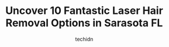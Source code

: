 ---
layout: ampstory
image: https://i0.wp.com/www.depkes.org/wp-content/uploads/2023/06/laser-hair-removal-0-in-sarasota-fl-1685794150.jpeg?resize=640,853
author: techidn
featured: false
description: Discover the impressive array of Laser Hair Removal options in Sarasota FL, where you can find 10 of the largest Laser Hair Removal establishments in the area. From renowned classics to hidd
title: Uncover 10 Fantastic Laser Hair Removal Options in Sarasota FL
cover:
   title: Uncover 10 Fantastic Laser Hair Removal Options in Sarasota FL
   subtitle: Rickpate
   background: https://www.depkes.org/wp-content/uploads/2023/06/laser-hair-removal-0-in-sarasota-fl-1685794150.jpeg

pages: 
 - layout: thirds
   top: <h1>#1 European Wax Center</h1>
   bottom: "<p>Great experience! I had to make a super last minute appointment and got Melissa. She did a fantastic job with my Brazilian and made extra triple sure she got everything. </p>"
   background: https://www.depkes.org/wp-content/uploads/2023/06/laser-hair-removal-1-in-sarasota-fl-1685794151.jpeg
   backgroundblur: true
 - layout: thirds
   top: <h1>#2 Ideal Image Sarasota</h1>
   bottom: "<p>Jessica was AMAZING! Great personality, easy to talk to, really cared about my preferences and was informative to boot! Cannot rave about this woman enough, shes the b</p>"
   background: https://www.depkes.org/wp-content/uploads/2023/06/laser-hair-removal-2-in-sarasota-fl-1685794151.jpeg
   cta:
      link: https://www.depkes.org/blog/uncover-10-fantastic-laser-hair-removal-options-in-sarasota-fl/
      text: Uncover 10 Fantastic Laser Hair Removal Options in Sarasota FL
 - layout: thirds
   top: <h1>#3 Sarasota Plastic Surgery Center</h1>
   bottom: "<p>2255 S Tamiami Trail, Sarasota, FL 34239, United States</p>"
   background: https://www.depkes.org/wp-content/uploads/2023/06/laser-hair-removal-3-in-sarasota-fl-1685794152.jpeg
   cta:
      link: https://www.depkes.org/blog/uncover-10-fantastic-laser-hair-removal-options-in-sarasota-fl/
      text: Uncover 10 Fantastic Laser Hair Removal Options in Sarasota FL
 - layout: thirds
   top: <h1>#4 Rita Medical Elite</h1>
   bottom: "<p>3847 S School Ave, Sarasota, FL 34239, United States</p>"
   background: https://images.unsplash.com/photo-1518640467707-6811f4a6ab73?ixlib=rb-4.0.3&ixid=MnwxMjA3fDB8MHxwaG90by1wYWdlfHx8fGVufDB8fHx8&auto=format&fit=crop&w=640&h=853&q=80
   cta:
      link: https://www.depkes.org/blog/uncover-10-fantastic-laser-hair-removal-options-in-sarasota-fl/
      text: Uncover 10 Fantastic Laser Hair Removal Options in Sarasota FL
 - layout: thirds
   top: <h1>#5 The Aesthetic Center</h1>
   bottom: "<p>2650 Bahia Vista St STE 208, Sarasota, FL 34239, United States</p>"
   background: https://images.unsplash.com/photo-1618005182384-a83a8bd57fbe?ixlib=rb-4.0.3&ixid=MnwxMjA3fDB8MHxwaG90by1wYWdlfHx8fGVufDB8fHx8&auto=format&fit=crop&w=640&h=853&q=80
   cta:
      link: https://www.depkes.org/blog/uncover-10-fantastic-laser-hair-removal-options-in-sarasota-fl/
      text: Uncover 10 Fantastic Laser Hair Removal Options in Sarasota FL
 - layout: thirds
   top: <h1>#6 Elite Medical Spa of Sarasota</h1>
   bottom: "<p>5802 Bee Ridge Rd #103, Sarasota, FL 34233, United States</p>"
   background: https://images.unsplash.com/photo-1515405295579-ba7b45403062?ixlib=rb-4.0.3&ixid=MnwxMjA3fDB8MHxwaG90by1wYWdlfHx8fGVufDB8fHx8&auto=format&fit=crop&w=640&h=853&q=80
   cta:
      link: https://www.depkes.org/blog/uncover-10-fantastic-laser-hair-removal-options-in-sarasota-fl/
      text: Uncover 10 Fantastic Laser Hair Removal Options in Sarasota FL
 - layout: thirds
   top: <h1>#7 Sarasota Laser Lipo</h1>
   bottom: "<p>3400 S Tamiami Trail Ste 300, Sarasota, FL 34239, United States</p>"
   background: https://images.unsplash.com/photo-1561679660-d00ee1e0dc8e?ixlib=rb-4.0.3&ixid=MnwxMjA3fDB8MHxwaG90by1wYWdlfHx8fGVufDB8fHx8&auto=format&fit=crop&w=640&h=853&q=80
   cta:
      link: https://www.depkes.org/blog/uncover-10-fantastic-laser-hair-removal-options-in-sarasota-fl/
      text: Uncover 10 Fantastic Laser Hair Removal Options in Sarasota FL
 - layout: thirds
   middle: Continue reading...
   background: https://images.unsplash.com/photo-1496096265110-f83ad7f96608?ixlib=rb-4.0.3&ixid=MnwxMjA3fDB8MHxwaG90by1wYWdlfHx8fGVufDB8fHx8&auto=format&fit=crop&w=640&h=853&q=80
   cta:
      link: https://www.depkes.org/blog/uncover-10-fantastic-laser-hair-removal-options-in-sarasota-fl/
      text: Uncover 10 Fantastic Laser Hair Removal Options in Sarasota FL
      
---